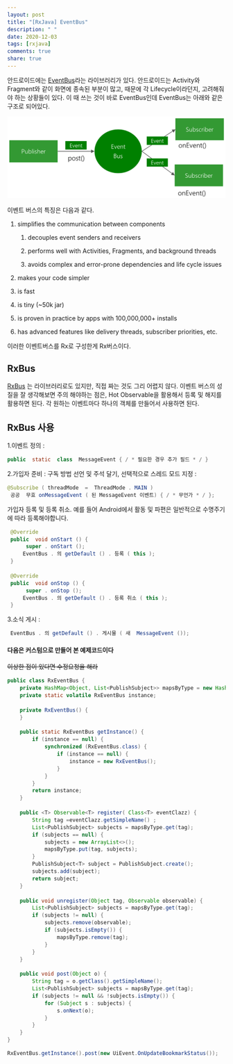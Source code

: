 ```yaml
---
layout: post
title: "[RxJava] EventBus"
description: " "
date: 2020-12-03
tags: [rxjava]
comments: true
share: true
---
```



안드로이드에는 [EventBus](https://github.com/greenrobot/EventBus)라는 라이브러리가 있다.
안드로이드는 Activity와 Fragment와 같이 화면에 종속된 부분이 많고, 때문에 각 Lifecycle이라던지, 고려해줘야 하는 상황들이 있다.
이 때 쓰는 것이 바로 EventBus인데 EventBus는 아래와 같은 구조로 되어있다.

![이벤트버스](https://github.com/greenrobot/EventBus/blob/master/EventBus-Publish-Subscribe.png?raw=true)

이벤트 버스의 특징은 다음과 같다.

1. simplifies the communication between components

	1. decouples event senders and receivers

	2. performs well with Activities, Fragments, and background threads
	3. avoids complex and error-prone dependencies and life cycle issues

2. makes your code simpler

3. is fast

4. is tiny (~50k jar)

5. is proven in practice by apps with 100,000,000+ installs

6. has advanced features like delivery threads, subscriber priorities, etc.

이러한 이벤트버스를 Rx로 구성한게 Rx버스이다.




## RxBus

[RxBus](https://github.com/Anadea/RxBus) 는 라이브러리로도 있지만, 직접 짜는 것도 그리 어렵지 않다. 이벤트 버스의 성질을 잘 생각해보면 주의 해야하는 점은, Hot Observable을 활용해서 등록 및 해지를 활용하면 된다.
 각 원하는 이벤트마다 하나의 객체를 만들어서 사용하면 된다. 

## RxBus 사용

1.이벤트 정의 :


```java
public  static  class  MessageEvent { / * 필요한 경우 추가 필드 * / }
```


2.가입자 준비 : 구독 방법 선언 및 주석 달기, 선택적으로 스레드 모드 지정 :



```java
@Subscribe ( threadMode  =  ThreadMode . MAIN )  
 공공  무효 onMessageEvent ( 된 MessageEvent 이벤트) { / * 무언가 * / };
```

 
가입자 등록 및 등록 취소. 예를 들어 Android에서 활동 및 파편은 일반적으로 수명주기에 따라 등록해야합니다.


```java
 @Override 
 public  void onStart () {
      super . onStart ();
     EventBus . 의 getDefault () . 등록 ( this );
 }

 @Override 
 public  void onStop () {
      super . onStop ();
     EventBus . 의 getDefault () . 등록 취소 ( this );
 }
```


3.소식 게시 :


```java
 EventBus . 의 getDefault () . 게시물 ( 새  MessageEvent ());
```




#### 다음은 커스텀으로 만들어 본 예제코드이다 
~~이상한 점이 있다면 수정요청을 해라~~



```java
public class RxEventBus {
    private HashMap<Object, List<PublishSubject>> mapsByType = new HashMap<>();
    private static volatile RxEventBus instance;

    private RxEventBus() {
    }

    public static RxEventBus getInstance() {
        if (instance == null) {
            synchronized (RxEventBus.class) {
                if (instance == null) {
                    instance = new RxEventBus();
                }
            }
        }
        return instance;
    }

    public <T> Observable<T> register( Class<T> eventClazz) {
        String tag =eventClazz.getSimpleName() ;
        List<PublishSubject> subjects = mapsByType.get(tag);
        if (subjects == null) {
            subjects = new ArrayList<>();
            mapsByType.put(tag, subjects);
        }
        PublishSubject<T> subject = PublishSubject.create();
        subjects.add(subject);
        return subject;
    }

    public void unregister(Object tag, Observable observable) {
        List<PublishSubject> subjects = mapsByType.get(tag);
        if (subjects != null) {
            subjects.remove(observable);
            if (subjects.isEmpty()) {
                mapsByType.remove(tag);
            }
        }
    }

    public void post(Object o) {
        String tag = o.getClass().getSimpleName();
        List<PublishSubject> subjects = mapsByType.get(tag);
        if (subjects != null && !subjects.isEmpty()) {
            for (Subject s : subjects) {
                s.onNext(o);
            }
        }
    }
}
```


```java
RxEventBus.getInstance().post(new UiEvent.OnUpdateBookmarkStatus());
```
